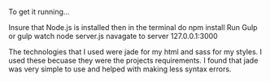 
To get it running... 

Insure that Node.js is installed
then in the terminal do npm install
Run Gulp or gulp watch 
node server.js
navagate to server 127.0.0.1:3000

The technologies that I used were jade for my html and sass for my styles. I used these becuase they were the projects requirements. I found that jade was very simple to use and helped with making less syntax errors. 

